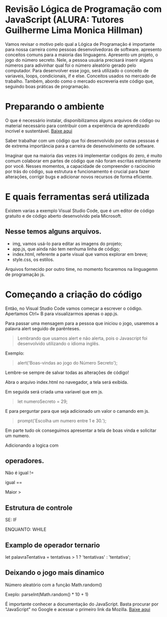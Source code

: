 
# Revisão Lógica de Programação com JavaScript (ALURA: Tutores Guilherme Lima Monica Hillman)

Vamos revisar o motivo pelo qual a Lógica de Programação é importante para nossa carreira como pessoas desenvolvedoras de software. apresento conceitos comuns para a maioria das linguagens.
Apresento um projeto, o jogo do número secreto. Nele, a pessoa usuária precisará inserir alguns números para adivinhar qual foi o número aleatório gerado pelo computador.
Para desenvolver esse jogo, será utilizado o conceito de variaveis, loops, condicionais, if e else. Conceitos usados no mercado de trabalho.
Também, abordo como o mercado escreveria este código que, seguindo boas práticas de programação.

# Preparando o ambiente

O que é necessário instalar, disponibilizamos alguns arquivos de código ou material necessário para contribuir com a experiência de aprendizado incrível e sustentável.
[Baixe aqui](<https://github.com/ClaudenyAvelino/logica-js-projeto_iniciala>)

Saber trabalhar com um código que foi desenvolvido por outras pessoas é de extrema importância para a carreira de desenvolvimento de software.

Imaginar que na maioria das vezes irá implementar codigos do zero, é muito comum colaborar em partes de código que não foram escritas estritamente por você. Nesses momentos, a capacidade de compreender o raciocínio por trás do código, sua estrutura e funcionamento é crucial para fazer alterações, corrigir bugs e adicionar novos recursos de forma eficiente.

# E quais ferramentas será utilizada

Existem varias a exemplo Visual Studio Code, que é um editor de código gratuito e de código aberto desenvolvido pela Microsoft.

## Nesse temos alguns arquivos.

* img, vamos usá-lo para editar as imagens do projeto;
* app.js, que ainda não tem nenhuma linha de código;
* index.html, referente a parte visual que vamos explorar em breve;
* style.css, os estilos.

Arquivos fornecido por outro time, no momento focaremos na linguagemn de programação js.

# Começando a criação do código

Então, no Visual Studio Code vamos começar a escrever o código. Apertamos Ctrl+ B para visualizarmos apenas o app.js.

Para passar uma mensagem para a pessoa que iniciou o jogo, usaremos a palavra alert seguido de parênteses.

>Lembrando que usamos alert e não alerta, pois o Javascript foi desenvolvido utilizando o idioma inglês.

Exemplo:
>alert('Boas-vindas ao jogo do Número Secreto');

Lembre-se sempre de salvar todas as alterações de código!
 
 Abra o arquivo index.html no navegador, a tela será exibida.

 Em seguida será criada uma variavel que em js.

 >let numeroSecreto = 29;

E para perguntar para que seja adicionado um valor o camando em js.

>prompt('Escolha um numero entre 1 e 30.');

Em parte tudo ok conseguimos apresentar a tela de boas vinda e solicitar um numero.

Adicionando a logica com 

## operadores.

Não é igual !=

igual ==

Maior >

## Estrutura de controle

SE: IF

ENQUANTO: WHILE

## Examplo de operador ternario

let palavraTentativa = tentativas > 1 ? 'tentativas' : 'tentativa';

## Deixando o jogo mais dinamico

Número aleatório com a função Math.random()

Exeplo: parseInt(Math.random() * 10 + 1)



É importante conhecer a documentação do JavaScript. Basta procurar por "JavaScript" no Google e acessar o primeiro link da Mozilla.
[Baixe aqui](<https://developer.mozilla.org/pt-BR/docs/Web/JavaScript>)
